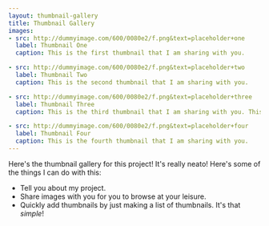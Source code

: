 ```yaml
---
layout: thumbnail-gallery
title: Thumbnail Gallery
images: 
- src: http://dummyimage.com/600/0080e2/f.png&text=placeholder+one
  label: Thumbnail One
  caption: This is the first thumbnail that I am sharing with you.

- src: http://dummyimage.com/600/0080e2/f.png&text=placeholder+two
  label: Thumbnail Two
  caption: This is the second thumbnail that I am sharing with you.

- src: http://dummyimage.com/600/0080e2/f.png&text=placeholder+three
  label: Thumbnail Three
  caption: This is the third thumbnail that I am sharing with you. This one is special, because it has way more text than the other ones around it.

- src: http://dummyimage.com/600/0080e2/f.png&text=placeholder+four
  label: Thumbnail Four
  caption: This is the fourth thumbnail that I am sharing with you.	  
---
```


Here's the thumbnail gallery for this project! It's really neato! Here's some of the things I can do with this:

* Tell you about my project.
* Share images with you for you to browse at your leisure.
* Quickly add thumbnails by just making a list of thumbnails. It's that _simple_!
